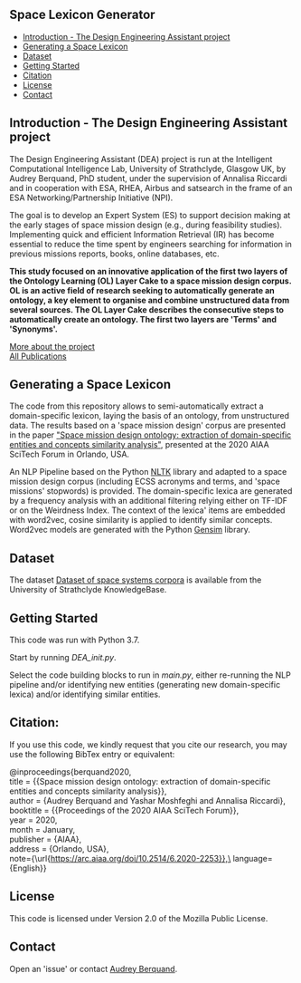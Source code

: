 
## Space Lexicon Generator
* [Introduction - The Design Engineering Assistant project](#Introduction)
* [Generating a Space Lexicon](#Lexicon)
* [Dataset](#Dataset)
* [Getting Started](#start)
* [Citation](#cite)
* [License](#lic)
* [Contact](#con)

## Introduction - The Design Engineering Assistant project
The Design Engineering Assistant (DEA) project is run at the Intelligent Computational Intelligence Lab,
University of Strathclyde, Glasgow UK, by Audrey Berquand, PhD student, under the supervision of Annalisa Riccardi and in cooperation with ESA, RHEA, Airbus 
and satsearch in the frame of an ESA Networking/Partnership Initiative (NPI).

The goal is to develop an Expert System (ES) to support decision making at the early stages of space mission design (e.g., during feasibility studies). 
Implementing quick and efficient Information Retrieval (IR) has become essential to reduce the time spent by engineers searching for information in previous missions reports, books, online databases, etc.

**This study focused on an innovative application of the first two layers of the Ontology Learning (OL) Layer Cake to a space mission design corpus. OL is an active field of research 
seeking to automatically generate an ontology, a key element to organise and combine unstructured data from several sources. The OL Layer Cake describes the consecutive steps to 
automatically create an ontology. The first two layers are 'Terms' and 'Synonyms'.**

[More about the project](http://icelab.uk/projects/research-projects/dea/) \
[All Publications](https://www.researchgate.net/project/Design-Engineering-Assistant-DEA-for-Space-Mission-Design)

## Generating a Space Lexicon
The code from this repository allows to semi-automatically extract a domain-specific lexicon, laying the basis of an ontology, from unstructured data.
The results based on a 'space mission design' corpus are presented in the paper ["Space mission design ontology: extraction of
domain-specific entities and concepts similarity analysis"](https://arc.aiaa.org/doi/10.2514/6.2020-2253), presented at the 2020 AIAA SciTech Forum in Orlando, USA.

An NLP Pipeline based on the Python [NLTK](https://www.nltk.org/) library and adapted to a space mission design corpus (including ECSS acronyms and terms, and 'space missions' stopwords) is provided. The domain-specific lexica are generated by a frequency analysis with 
an additional filtering relying either on TF-IDF or on the Weirdness Index. The context of the lexica' items are embedded with word2vec, cosine similarity is applied to identify similar concepts. Word2vec models are generated with the Python [Gensim](https://radimrehurek.com/gensim/) library. 

## Dataset
The dataset [Dataset of space systems corpora](https://doi.org/10.15129/8e1c3353-ccbe-4835-b4f9-bffd6b5e058b) is available from the University of Strathclyde KnowledgeBase.


## Getting Started
This code was run with Python 3.7. 

Start by running *DEA_init.py*.
 
 
Select the code building blocks to run in *main.py*, either re-running the NLP pipeline and/or identifying new entities
(generating new domain-specific lexica) and/or identifying similar entities. 

## Citation:

If you use this code, we kindly request that you cite our research, 
you may use the following BibTex entry or equivalent:

@inproceedings{berquand2020, \
      title = {{Space mission design ontology: extraction of domain-specific entities and concepts similarity analysis}},\
      author = {Audrey Berquand and Yashar Moshfeghi and Annalisa Riccardi},\
      booktitle = {{Proceedings of the 2020 AIAA SciTech Forum}},\
      year = 2020,\
      month = January,\
      publisher = {AIAA},\
      address = {Orlando, USA},\
      note={\url{https://arc.aiaa.org/doi/10.2514/6.2020-2253}},\
      language={English}}
      
## License
This code is licensed under Version 2.0 of the Mozilla Public License.

## Contact
Open an 'issue' or contact [Audrey Berquand](mailto:audrey.berquand@strath.ac.uk).